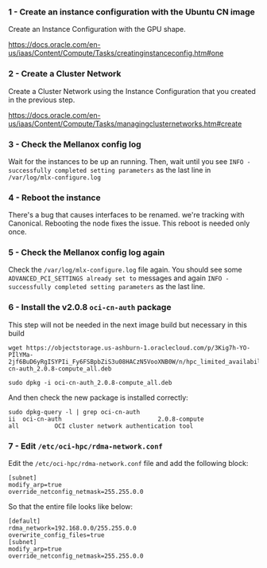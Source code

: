 ### 1 - Create an instance configuration with the Ubuntu CN image

Create an Instance Configuration with the GPU shape.

https://docs.oracle.com/en-us/iaas/Content/Compute/Tasks/creatinginstanceconfig.htm#one

### 2 - Create a Cluster Network

Create a Cluster Network using the Instance Configuration that you created in the previous step.

https://docs.oracle.com/en-us/iaas/Content/Compute/Tasks/managingclusternetworks.htm#create

### 3 - Check the Mellanox config log

Wait for the instances to be up an running. Then, wait until you see `INFO - successfully completed setting parameters` as the last line in `/var/log/mlx-configure.log`

### 4 - Reboot the instance

There's a bug that causes interfaces to be renamed. we're tracking with Canonical. Rebooting the node fixes the issue. This reboot is needed only once.

### 5 - Check the Mellanox config log again

Check the `/var/log/mlx-configure.log` file again. You should see some `ADVANCED_PCI_SETTINGS already set to` messages and again `INFO - successfully completed setting parameters` as the last line.

### 6 - Install the v2.0.8  `oci-cn-auth` package

This step will not be needed in the next image build but necessary in this build 

```
wget https://objectstorage.us-ashburn-1.oraclecloud.com/p/3Kig7h-YO-PIlYMa-2jf6BuD6yRgISYPIi_Fy6FSBpbZiS3u08HACzN5VooXNB0W/n/hpc_limited_availability/b/share/o/oci-cn-auth_2.0.8-compute_all.deb

sudo dpkg -i oci-cn-auth_2.0.8-compute_all.deb
```

And then check the new package is installed correctly:

```
sudo dpkg-query -l | grep oci-cn-auth
ii  oci-cn-auth                           2.0.8-compute                           all          OCI cluster network authentication tool
```

### 7 - Edit `/etc/oci-hpc/rdma-network.conf`

Edit the `/etc/oci-hpc/rdma-network.conf` file and add the following block:

```
[subnet]
modify_arp=true
override_netconfig_netmask=255.255.0.0
```

So that the entire file looks like below:

```
[default]
rdma_network=192.168.0.0/255.255.0.0
overwrite_config_files=true
[subnet]
modify_arp=true
override_netconfig_netmask=255.255.0.0
```
